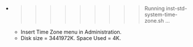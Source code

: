 * >>>>>>>>> Running inst-std-system-time-zone.sh ...
  * Insert Time Zone menu in Administration.
  * Disk size = 3441972K. Space Used = 4K.
